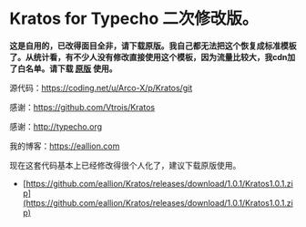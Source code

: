 # Kratos for Typecho 二次修改版。

**这是自用的，已改得面目全非，请下载原版。我自己都无法把这个恢复成标准模板了。从统计看，有不少人没有修改直接使用这个模板，因为流量比较大，我cdn加了白名单。请下载 [原版](https://github.com/eallion/Kratos/releases/download/1.0.1/Kratos1.0.1.zip) 使用。**

源代码：https://coding.net/u/Arco-X/p/Kratos/git

感谢：https://github.com/Vtrois/Kratos

感谢：http://typecho.org

我的博客：https://eallion.com

现在这套代码基本上已经修改得很个人化了，建议下载原版使用。
- [https://github.com/eallion/Kratos/releases/download/1.0.1/Kratos1.0.1.zip](https://github.com/eallion/Kratos/releases/download/1.0.1/Kratos1.0.1.zip)
